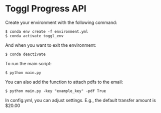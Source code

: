 # Toggl Progress API

Create your environment with the following command:
```shell
$ conda env create -f environment.yml
$ conda activate toggl_env
```

And when you want to exit the environment:
```shell
$ conda deactivate
```

To run the main script:
```shell
$ python main.py
```
You can also add the function to attach pdfs to the email:
 ```shell
$ python main.py -key "example_key" -pdf True
```

In config.yml, you can adjust settings. E.g., the default transfer amount is $20.00
